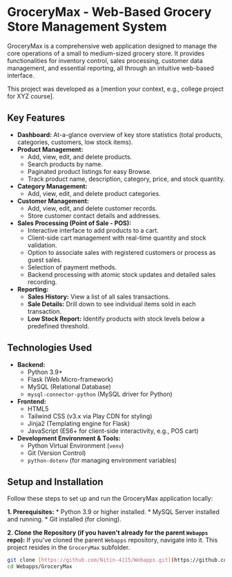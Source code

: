 # GroceryMax - Web-Based Grocery Store Management System

GroceryMax is a comprehensive web application designed to manage the core operations of a small to medium-sized grocery store. It provides functionalities for inventory control, sales processing, customer data management, and essential reporting, all through an intuitive web-based interface.

This project was developed as a [mention your context, e.g., college project for XYZ course].

## Key Features

* **Dashboard:** At-a-glance overview of key store statistics (total products, categories, customers, low stock items).
* **Product Management:**
    * Add, view, edit, and delete products.
    * Search products by name.
    * Paginated product listings for easy Browse.
    * Track product name, description, category, price, and stock quantity.
* **Category Management:**
    * Add, view, edit, and delete product categories.
* **Customer Management:**
    * Add, view, edit, and delete customer records.
    * Store customer contact details and addresses.
* **Sales Processing (Point of Sale - POS):**
    * Interactive interface to add products to a cart.
    * Client-side cart management with real-time quantity and stock validation.
    * Option to associate sales with registered customers or process as guest sales.
    * Selection of payment methods.
    * Backend processing with atomic stock updates and detailed sales recording.
* **Reporting:**
    * **Sales History:** View a list of all sales transactions.
    * **Sale Details:** Drill down to see individual items sold in each transaction.
    * **Low Stock Report:** Identify products with stock levels below a predefined threshold.

## Technologies Used

* **Backend:**
    * Python 3.9+
    * Flask (Web Micro-framework)
    * MySQL (Relational Database)
    * `mysql-connector-python` (MySQL driver for Python)
* **Frontend:**
    * HTML5
    * Tailwind CSS (v3.x via Play CDN for styling)
    * Jinja2 (Templating engine for Flask)
    * JavaScript (ES6+ for client-side interactivity, e.g., POS cart)
* **Development Environment & Tools:**
    * Python Virtual Environment (`venv`)
    * Git (Version Control)
    * `python-dotenv` (for managing environment variables)

## Setup and Installation

Follow these steps to set up and run the GroceryMax application locally:

**1. Prerequisites:**
    * Python 3.9 or higher installed.
    * MySQL Server installed and running.
    * Git installed (for cloning).

**2. Clone the Repository (if you haven't already for the parent `Webapps` repo):**
   If you've cloned the parent `Webapps` repository, navigate into it. This project resides in the `GroceryMax` subfolder.
   ```bash
   git clone [https://github.com/Nitin-4115/Webapps.git](https://github.com/Nitin-4115/Webapps.git)
   cd Webapps/GroceryMax